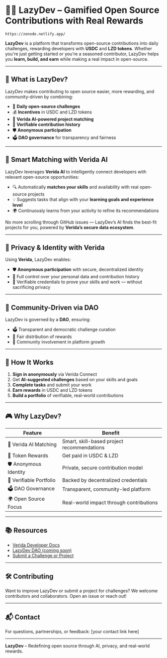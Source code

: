 # 🧑‍💻 LazyDev – Gamified Open Source Contributions with Real Rewards

```
https://zenode.netlify.app/
```

**LazyDev** is a platform that transforms open-source contributions into daily challenges, rewarding developers with **USDC** and **LZD tokens**. Whether you're just getting started or you're a seasoned contributor, LazyDev helps you **learn, build, and earn** while making a real impact in open-source.

---

## 🚀 What is LazyDev?

LazyDev makes contributing to open source easier, more rewarding, and community-driven by combining:

- 🎯 **Daily open-source challenges**
- 💰 **Incentives** in USDC and LZD tokens
- 🤖 **Verida AI-powered project matching**
- 🧾 **Verifiable contribution history**
- 🛡 **Anonymous participation**
- 🗳 **DAO governance** for transparency and fairness

---

## 🤖 Smart Matching with Verida AI

LazyDev leverages **Verida AI** to intelligently connect developers with relevant open-source opportunities:

- 🔍 Automatically **matches your skills** and availability with real open-source projects
- 💡 Suggests tasks that align with your **learning goals and experience level**
- 🌍 Continuously learns from your activity to refine its recommendations

No more scrolling through GitHub issues — LazyDev’s AI finds the best-fit projects for you, powered by **Verida’s secure data ecosystem**.

---

## 🔐 Privacy & Identity with Verida

Using **Verida**, LazyDev enables:

- 🛡 **Anonymous participation** with secure, decentralized identity
- 🔐 Full control over your personal data and contribution history
- 📜 Verifiable credentials to prove your skills and work — without sacrificing privacy

---

## 🧱 Community-Driven via DAO

LazyDev is governed by a **DAO**, ensuring:

- 🗳 Transparent and democratic challenge curation
- 🎁 Fair distribution of rewards
- 👥 Community involvement in platform growth

---

## 🧩 How It Works

1. **Sign in anonymously** via Verida Connect
2. Get **AI-suggested challenges** based on your skills and goals
3. **Complete tasks** and submit your work
4. **Earn rewards** in USDC and LZD tokens
5. **Build a portfolio** of verifiable, real-world contributions

---

## 🎮 Why LazyDev?

| Feature | Benefit |
|--------|---------|
| 🤖 Verida AI Matching | Smart, skill-based project recommendations |
| 💸 Token Rewards | Get paid in USDC & LZD |
| 🛡 Anonymous Identity | Private, secure contribution model |
| 📜 Verifiable Portfolio | Backed by decentralized credentials |
| 🗳 DAO Governance | Transparent, community-led platform |
| 🌍 Open Source Focus | Real-world impact through contributions |

---

## 📚 Resources

- [Verida Developer Docs](https://developer.verida.io)
- [LazyDev DAO (coming soon)](#)
- [Submit a Challenge or Project](#)

---

## 🛠️ Contributing

Want to improve LazyDev or submit a project for challenges? We welcome contributors and collaborators. Open an issue or reach out!

---

## 📬 Contact

For questions, partnerships, or feedback: [your contact link here]

---

**LazyDev** – Redefining open source through AI, privacy, and real-world rewards.
